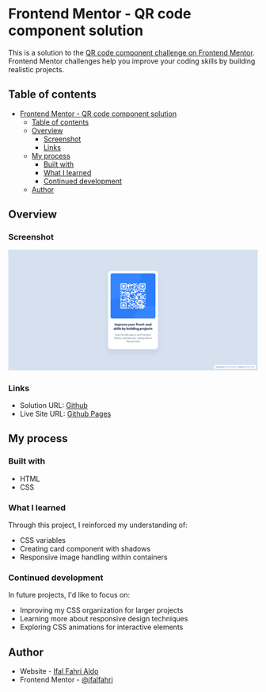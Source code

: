 # Frontend Mentor - QR code component solution

This is a solution to the [QR code component challenge on Frontend Mentor](https://www.frontendmentor.io/challenges/qr-code-component-iux_sIO_H). Frontend Mentor challenges help you improve your coding skills by building realistic projects.

## Table of contents

- [Frontend Mentor - QR code component solution](#frontend-mentor---qr-code-component-solution)
  - [Table of contents](#table-of-contents)
  - [Overview](#overview)
    - [Screenshot](#screenshot)
    - [Links](#links)
  - [My process](#my-process)
    - [Built with](#built-with)
    - [What I learned](#what-i-learned)
    - [Continued development](#continued-development)
  - [Author](#author)

## Overview

### Screenshot

![Screenshot](./screenshot.png)

### Links

- Solution URL: [Github](https://github.com/ifalfahri/frontend-mentor-challenges/tree/main/01/qr-code-component)
- Live Site URL: [Github Pages](https://ifalfahri.github.io/frontend-mentor-challenges/01-qr-code-component)

## My process

### Built with

- HTML
- CSS

### What I learned

Through this project, I reinforced my understanding of:

- CSS variables
- Creating card component with shadows
- Responsive image handling within containers

### Continued development

In future projects, I'd like to focus on:

- Improving my CSS organization for larger projects
- Learning more about responsive design techniques
- Exploring CSS animations for interactive elements

## Author

- Website - [Ifal Fahri Aldo](https://ifal.me)
- Frontend Mentor - [@ifalfahri](https://www.frontendmentor.io/profile/ifalfahri)

